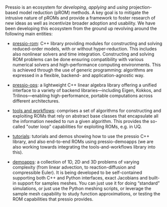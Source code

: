 Pressio is an ecosystem for *developing*, *applying* and *using* projection-based model reduction (pROM) methods. 
A key goal is to mitigate the intrusive nature of pROMs and provide a framework to foster research of new ideas as well as incentivize broader adoption and usability. 
We have been developing this ecosystem from the ground up revolving around the following main entities: 

- [pressio-rom](https://github.com/Pressio/pressio-rom): C++ library providing modules for constructing and solving reduced-order models, with or without hyper-reduction. This includes also nonlinear solvers and time integration. Constructing and solving ROM problems can be done ensuring compatibility with various numerical solvers and high-performance computing environments.
This is achieved through the use of generic programming: algorithms are expressed in a flexible, backend- and application-agnostic way.

- [pressio-ops](https://github.com/Pressio/pressio-ops): a lightweight C++ linear algebra library offering a unified interface to a variety of backend libraries—including Eigen, Kokkos, and Trilinos—enabling high-performance, portable computations across different architectures.

- [tools and workflows](https://github.com/Pressio/rom-tools-and-workflows): comprises a set of algorithms for constructing and exploiting ROMs that rely on abstract base classes that encapsulate all the information needed to run a given algorithm. This provides the so-called "outer loop" capabilities for exploiting ROMs, e.g. in UQ. 

- [tutorials](https://pressio.github.io/pressio-tutorials/): tutorials and demos showing how to use the pressio C++ library, and also end-to-end ROMs using pressio-demoapps (we are also working towards integrating the tools-and-workflows library into this).

- [demoapps](https://pressio.github.io/pressio-demoapps/): a collection of 1D, 2D and 3D problems of varying complexity (from linear advection, to reaction-diffusion and compressible Euler). It is being developed to be self-contained supporting both C++ and Python interfaces, exact Jacobians and built-in support for samples meshes. You can just use it for doing “standard” simulations, or just use the Python meshing scripts, or leverage the sample mesh capability to study function approximations, or testing the ROM capabilities that pressio provides.


